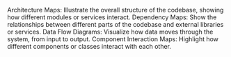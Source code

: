 Architecture Maps: Illustrate the overall structure of the codebase, showing how different modules or services interact.
Dependency Maps: Show the relationships between different parts of the codebase and external libraries or services.
Data Flow Diagrams: Visualize how data moves through the system, from input to output.
Component Interaction Maps: Highlight how different components or classes interact with each other.